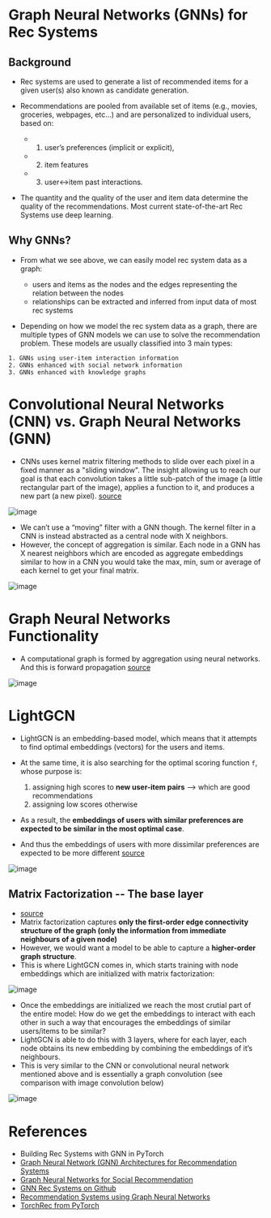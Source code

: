 # Graph Neural Networks (GNNs) for Rec Systems

## Background
* Rec systems are used to generate a list of recommended items for a given user(s) also known as candidate generation.
* Recommendations are pooled from available set of items (e.g., movies, groceries, webpages, etc...) and are personalized to individual users, based on:

  * 1. user’s preferences (implicit or explicit),
  * 2. item features
  * 3. user<->item past interactions.

* The quantity and the quality of the user and item data determine the quality of the recommendations. Most current state-of-the-art Rec Systems use deep learning. 

## Why GNNs?
* From what we see above, we can easily model rec system data as a graph:
    * users and items as the nodes and the edges representing the relation between the nodes
    * relationships can be extracted and inferred from input data of most rec systems

* Depending on how we model the rec system data as a graph, there are multiple types of GNN models we can use to solve the recommendation problem. These models are usually classified into 3 main types:
```
1. GNNs using user-item interaction information
2. GNNs enhanced with social network information
3. GNNs enhanced with knowledge graphs
```



# Convolutional Neural Networks (CNN) vs. Graph Neural Networks (GNN)
* CNNs uses kernel matrix filtering methods to slide over each pixel in a fixed manner as a "sliding window". The insight allowing us to reach our goal is that each convolution takes a little sub-patch of the image (a little rectangular part of the image), applies a function to it, and produces a new part (a new pixel). [source](https://neptune.ai/blog/graph-neural-network-and-some-of-gnn-applications)

![image](https://github.com/user-attachments/assets/3e51dc96-c7a4-4db7-bd44-b96c06cb2606)

* We can’t use a “moving” filter with a GNN though. The kernel filter in a CNN is instead abstracted as a central node with X neighbors.
* However, the concept of aggregation is similar. Each node in a GNN has X nearest neighbors which are encoded as aggregate embeddings similar to how in a CNN you would take the max, min, sum or average of each kernel to get your final matrix. 

![image](https://github.com/user-attachments/assets/44b0fa18-a188-4aac-a796-56bf89b4fec6)


# Graph Neural Networks Functionality
* A computational graph is formed by aggregation using neural networks. And this is forward propagation [source](https://neptune.ai/blog/graph-neural-network-and-some-of-gnn-applications)

![image](https://github.com/user-attachments/assets/0d615327-9f72-484c-83a1-3e7acd1f8f38)



# LightGCN
* LightGCN is an embedding-based model, which means that it attempts to find optimal embeddings (vectors) for the users and items.
* At the same time, it is also searching for the optimal scoring function `f`, whose purpose is:
  1. assigning high scores to **new user-item pairs** --> which are good recommendations
  2. assigning low scores otherwise

* As a result, the **embeddings of users with similar preferences are expected to be similar in the most optimal case**.
* And thus the embeddings of users with more dissimilar preferences are expected to be more different [source](https://medium.com/@jn2279/better-recommender-systems-with-lightgcn-a0e764af14f9)

![image](https://github.com/user-attachments/assets/77484e01-40a3-4e45-8533-6712636f5ce7)

## Matrix Factorization -- The base layer
* [source](https://medium.com/@jn2279/better-recommender-systems-with-lightgcn-a0e764af14f9)
* Matrix factorization captures **only the first-order edge connectivity structure of the graph (only the information from immediate neighbours of a given node)**
* However, we would want a model to be able to capture a **higher-order graph structure**.
* This is where LightGCN comes in, which starts training with node embeddings which are initialized with matrix factorization:

![image](https://github.com/user-attachments/assets/46a73096-31d1-4b2f-bbc9-2c4054e6bf76)


* Once the embeddings are initialized we reach the most crutial part of the entire model: How do we get the embeddings to interact with each other in such a way that encourages the embeddings of similar users/items to be similar?
* LightGCN is able to do this with 3 layers, where for each layer, each node obtains its new embedding by combining the embeddings of it’s neighbours.
* This is very similar to the CNN or convolutional neural network mentioned above and is essentially a graph convolution (see comparison with image convolution below)

![image](https://github.com/user-attachments/assets/d92419b7-98e3-4142-8d9c-9e50648acbde)



# References
* Building Rec Systems with GNN in PyTorch
* [Graph Neural Network (GNN) Architectures for Recommendation Systems](https://towardsdatascience.com/graph-neural-network-gnn-architectures-for-recommendation-systems-7b9dd0de0856/)
* [Graph Neural Networks for Social Recommendation](https://arxiv.org/abs/1902.07243)
* [GNN Rec Systems on Github](https://github.com/tsinghua-fib-lab/GNN-Recommender-Systems)
* [Recommendation Systems using Graph Neural Networks](https://github.com/sm823zw/Recommendation-System-Using-GNNs?tab=readme-ov-file)
* [TorchRec from PyTorch](https://github.com/pytorch/torchrec?tab=readme-ov-file)
